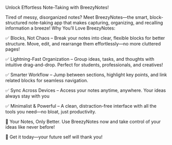 Unlock Effortless Note-Taking with BreezyNotes!

Tired of messy, disorganized notes? Meet BreezyNotes—the smart, block-structured note-taking app that makes capturing, organizing, and recalling information a breeze!
Why You’ll Love BreezyNotes:

✅ Blocks, Not Chaos – Break your notes into clear, flexible blocks for better structure. Move, edit, and rearrange them effortlessly—no more cluttered pages!

✅ Lightning-Fast Organization – Group ideas, tasks, and thoughts with intuitive drag-and-drop. Perfect for students, professionals, and creatives!

✅ Smarter Workflow – Jump between sections, highlight key points, and link related blocks for seamless navigation.

✅ Sync Across Devices – Access your notes anytime, anywhere. Your ideas always stay with you

✅ Minimalist & Powerful – A clean, distraction-free interface with all the tools you need—no bloat, just productivity.

🚀 Your Notes, Only Better. Use BreezyNotes now and take control of your ideas like never before!

📲 Get it today—your future self will thank you!
